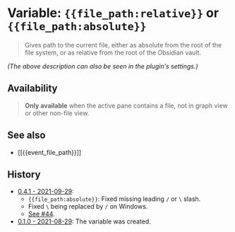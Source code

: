 # Variable: `{{file_path:relative}}` or `{{file_path:absolute}}`

> Gives path to the current file, either as absolute from the root of the file system, or as relative from the root of the Obsidian vault.

_(The above description can also be seen in the plugin's settings.)_

## Availability
> <strong>Only available</strong> when the active pane contains a file, not in graph view or other non-file view.

## See also
- [[{{event_file_path}}]]

## History
- [0.4.1 - 2021-09-29](https://github.com/Taitava/obsidian-shellcommands/blob/main/CHANGELOG.md#041---2021-09-29):
	- `{{file_path:absolute}}`: Fixed missing leading `/` or `\` slash.
	- Fixed `\` being replaced by `/` on Windows.
	- [See #44](https://github.com/Taitava/obsidian-shellcommands/issues/44).
- [0.1.0 - 2021-08-29](https://github.com/Taitava/obsidian-shellcommands/blob/main/CHANGELOG.md#010---2021-08-29): The variable was created.